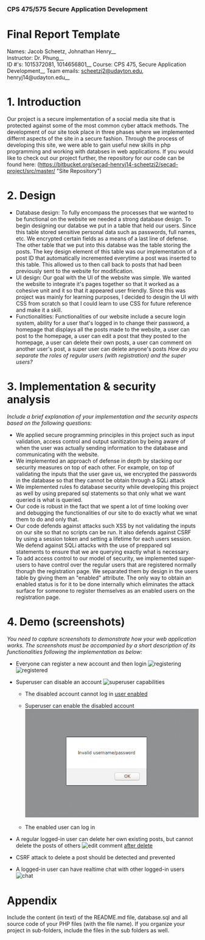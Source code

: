 ### CPS 475/575 Secure Application Development

# Final Report Template

Names: Jacob Scheetz, Johnathan Henry__  
Instructor: Dr. Phung__   
ID #'s: 1015372081, 1014656801__ 
Course: CPS 475, Secure Application Development__ 
Team emails: scheetzj2@udayton.edu, henryj14@udayton.edu__




# 1. Introduction

Our project is a secure implementation of a social media site that is protected against some of the most common cyber attack methods. The development of our site took place in three phases where we implemented differnt aspects of the site in a secure fashion. Through the process of developing this site, we were able to gain useful new skills in php programming and working with databses in web applications. If you would like to check out our project further, the repository for our code can be found here: (https://bitbucket.org/secad-henryj14-scheetzj2/secad-project/src/master/ "Site Repository")

# 2. Design



*   Database design: To fully encompass the processes that we wanted to be functional on the website we needed a strong database design. To begin designing our databse we put in a table that held our users. Since this table stored sensitive personal data such as passwords, full names, etc. We encrypted certain fields as a means of a last line of defense. The other table that we put into this databse was the table storing the posts. The key design element of this table was our implementation of a post ID that automatically incremented everytime a post was inserted to this table. This allowed us to then call back to posts that had been previously sent to the website for modification.  
*   UI design: Our goal with the UI of the website was simple. We wanted the website to integrate it's pages together so that it worked as a cohesive unit and it so that it appeared user friendly. Since this was project was mainly for learning purposes, I decided to desgin the UI with CSS from scratch so that I could learn to use CSS for future reference and make it a skill. 
*   Functionalities: Functionalities of our website include a secure login system, ability for a user that's logged in to change their password, a homepage that displays all the posts made to the website, a user can post to the homepage, a user can edit a post that they posted to the homepage, a user can delete their own posts, a user can comment on another user's post, a super user can delete anyone's posts  _How do you separate the roles of regular users (with registration) and the super users?_

# 3. Implementation & security analysis

_Include a brief explanation of your implementation and the security aspects based on the following questions:_

*   We applied secure programming principles in this project such as input validation, access control and output sanitization by being aware of when the user was actually sending information to the database and communicating with the website. 
*   We implemented an approach of defense in depth by stacking our security measures on top of each other. For example, on top of validating the inputs that the user gave us, we encrypted the passwords in the database so that they cannot be obtain through a SQLi attack
*   We implemented rules fo database security while developing this project as well by using prepared sql statements so that only what we want queried is what is queried. 
*   Our code is robust in the fact that we spent a lot of time looking over and debugging the functionalities of our site to do exactly what we wnat them to do and only that.
*   Our code defends against attacks such XSS by not validating the inputs on our site so that no scripts can be run. It also defends against CSRF by using a session token and setting a lifetime for each users session. We defend against SQLi attacks with the use of preppared sql statements to ensure that we are querying exactly what is necessary. 
*   To add access control to our model of security, we implemented super-users to have control over the regular users that are registered normally thorugh the registration page. We separated them by design in the users table by giving them an "enabled" attribute. The only way to obtain an enabled status is for it to be done internally which eliminates the attack surface for someone to register themselves as an enabled users on the registration page.




# 4. Demo (screenshots)

_You need to capture screenshots to demonstrate how your web application works. The screenshots must be accompanied by a short description of its functionalities following the implementation as below:_

*   Everyone can register a new account and then login
	![registering]("registering.png") ![registered]("registered.png")
*   Superuser can disable an account 
	![superuser capabilities]("admin-abilities.png")
    *   The disabled account cannot log in
    [user enabled]("enabled.png")

    *   Superuser can enable the disabled account
    ![user diabled](disabled.png)
    *   The enabled user can log in
*   A regular logged-in user can delete her own existing posts, but cannot delete the posts of others
	![edit comment]("comment-edit-delete.png") [after delete]("after-delete.png")
*   CSRF attack to delete a post should be detected and prevented

*   A logged-in user can have realtime chat with other logged-in users
    ![chat](chatserver.png)

# Appendix

Include the content (in text) of the README.md file, database.sql and all source code of your PHP files (with the file name).
If you organize your project in sub-folders, include the files in the sub folders as well.